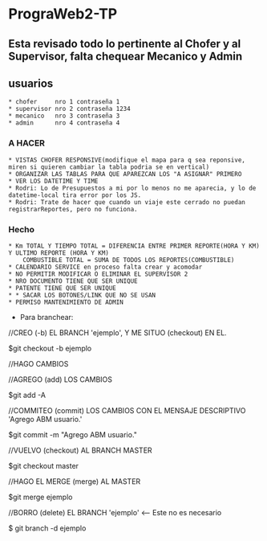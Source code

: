 # PrograWeb2-TP

## Esta revisado todo lo pertinente al Chofer y al Supervisor, falta chequear Mecanico y Admin

## usuarios
    * chofer     nro 1 contraseña 1
    * supervisor nro 2 contraseña 1234
    * mecanico   nro 3 contraseña 3
    * admin      nro 4 contraseña 4


### A HACER 
    * VISTAS CHOFER RESPONSIVE(modifique el mapa para q sea reponsive, miren si quieren cambiar la tabla podria se en vertical)
    * ORGANIZAR LAS TABLAS PARA QUE APAREZCAN LOS "A ASIGNAR" PRIMERO
    * VER LOS DATETIME Y TIME
    * Rodri: Lo de Presupuestos a mi por lo menos no me aparecia, y lo de datetime-local tira error por los JS. 
    * Rodri: Trate de hacer que cuando un viaje este cerrado no puedan registrarReportes, pero no funciona.

### Hecho
    * Km TOTAL Y TIEMPO TOTAL = DIFERENCIA ENTRE PRIMER REPORTE(HORA Y KM) Y ULTIMO REPORTE (HORA Y KM)
        COMBUSTIBLE TOTAL = SUMA DE TODOS LOS REPORTES(COMBUSTIBLE)
    * CALENDARIO SERVICE en proceso falta crear y acomodar
    * NO PERMITIR MODIFICAR O ELIMINAR EL SUPERVISOR 2
    * NRO DOCUMENTO TIENE QUE SER UNIQUE
    * PATENTE TIENE QUE SER UNIQUE
    * * SACAR LOS BOTONES/LINK QUE NO SE USAN
    * PERMISO MANTENIMIENTO DE ADMIN

* Para branchear:

//CREO (-b) EL BRANCH 'ejemplo', Y ME SITUO (checkout) EN EL.

$git checkout -b ejemplo

//HAGO CAMBIOS

//AGREGO (add) LOS CAMBIOS

$git add -A

//COMMITEO (commit) LOS CAMBIOS CON EL MENSAJE DESCRIPTIVO 'Agrego ABM usuario.'

$git commit -m "Agrego ABM usuario."

//VUELVO (checkout) AL BRANCH MASTER

$git checkout master

//HAGO EL MERGE (merge) AL MASTER

$git merge ejemplo

//BORRO (delete) EL BRANCH 'ejemplo' <-- Este no es necesario

$ git branch -d ejemplo





